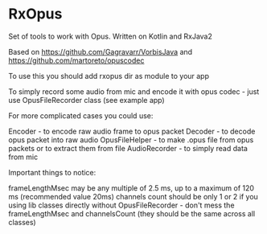 # RxOpus
Set of tools to work with Opus. Written on Kotlin and RxJava2

Based on https://github.com/Gagravarr/VorbisJava and https://github.com/martoreto/opuscodec

To use this you should add rxopus dir as module to your app

To simply record some audio from mic and encode it with opus codec - just use OpusFileRecorder class (see example app)

For more complicated cases you could use:

Encoder - to encode raw audio frame to opus packet
Decoder - to decode opus packet into raw audio
OpusFileHelper - to make .opus file from opus packets or to extract them from file
AudioRecorder - to simply read data from mic

Important things to notice:

frameLengthMsec may be any multiple of 2.5 ms, up to a maximum of 120 ms (recommended value 20ms)
channels count should be only 1 or 2
if you using lib classes directly without OpusFileRecorder - don't mess the frameLengthMsec and channelsCount (they should be the same across all classes)
